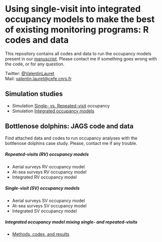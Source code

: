 # Using single-visit into integrated occupancy models to make the best of existing monitoring programs: R codes and data

This repository contains all codes and data to run the occupancy models present in our [manuscript](https://www.biorxiv.org/content/10.1101/848663v1.abstract). Please contact me if something goes wrong with the code, or for any question.  

Twitter: [@ValentinLauret](https://twitter.com/ValentinLauret)  
Mail: [valentin.lauret@cefe.cnrs.fr](mailto:valentin.lauret@cefe.cnrs.fr)

## Simulation studies

  - Simulation [Single- vs. Repeated-visit](/Simulations/SuppInfo1.html) occupancy
  - Simulation [Integrated occupancy models](/Simulations/SuppInfo2.html)

## Bottlenose dolphins: JAGS code and data  

Find attached data and codes to run occupancy analyses with the bottlenose dolphins case study. Please, contact me if any trouble.  

##### Repeated-visits (RV) occupancy models

  - Aerial surveys RV occupancy model
  - At-sea surveys RV occupancy model
  - Integrated RV occupancy model 
  
##### Single-visit (SV) occupancy models

  - Aerial surveys SV occupancy model
  - At-sea surveys SV occupancy model
  - Integrated SV occupancy model
  
##### Integrated occupancy model mixing single- and repeated-visits

- [Methods, codes, and results](https://github.com/valentinlauret/IntegratedSingleVisitOccupany/tree/master/Bottlenose%20Dolphins:%20codes%20and%20data/Mixed%20integrated%20occupancy%20model)

  

